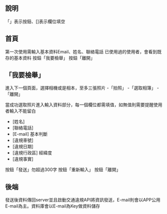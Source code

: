 ## 說明

「」表示按鈕、[]表示欄位填空

## 首頁
第一次使用需輸入基本資料Email、姓名、聯絡電話
已使用過的使用者，會看到既存的基本資料
按鈕「我要檢舉」
按鈕「離開」

## 「我要檢舉」
進入下一個頁面，選擇相機或是相本，至多三張照片
-「拍照」
-「選取相簿」
-「離開」

當成功選取照片進入輸入資料部分，每一個欄位都需填值，如無值則需要提醒使用者輸入不能留白
- [姓名]
- [聯絡電話]
- [E-mail]  基本判斷
- [違規車號]
- [違規日期]
- [違規行政區] 經緯度
- [違規事實]
  
按鈕「發送」勿超過300字
按鈕「重新輸入」
按鈕「離開」

## 後端
發送後資料傳回server並且啟動交通違規API將資訊發送，E-mail則會以APP公用E-mail為主。資料庫會以E-mail為Key做資料儲存

